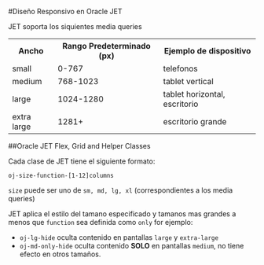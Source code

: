#Diseño Responsivo en Oracle JET

JET soporta los siquientes media queries
 
<table>
	<tr>
		<th>Ancho</th>
		<th>Rango Predeterminado (px)</th>
		<th>Ejemplo de dispositivo</th>
	</tr>
	<tr>
		<td>small</td>
		<td>0-767</td>
		<td>telefonos</td>
	</tr>
	<tr>
		<td>medium</td>
		<td>768-1023</td>
		<td>tablet vertical</td>
	</tr>
	<tr>
		<td>large</td>
		<td>1024-1280</td>
		<td>tablet horizontal, escritorio</td>
	</tr>
	<tr>
		<td>extra large</td>
		<td>1281+</td>
		<td>escritorio grande</td>
	</tr>
</table>

##Oracle JET Flex, Grid and Helper Classes

Cada clase de JET tiene el siguiente formato:

`oj-size-function-[1-12]columns``size` puede ser uno de `sm, md, lg, xl` (correspondientes a los media queries)

JET aplica el estilo del tamano especificado y tamanos mas grandes a menos que `function` sea definida como `only` for ejemplo:

- `oj-lg-hide` oculta contenido en pantallas `large` y `extra-large`
- `oj-md-only-hide` oculta contenido **SOLO** en pantallas `medium`, no tiene efecto en otros tamaños.


